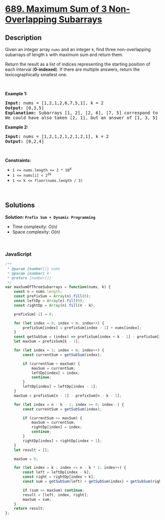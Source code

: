 # [689. Maximum Sum of 3 Non-Overlapping Subarrays](https://leetcode.com/problems/maximum-sum-of-3-non-overlapping-subarrays)

## Description

<div class="elfjS" data-track-load="description_content"><p>Given an integer array <code>nums</code> and an integer <code>k</code>, find three non-overlapping subarrays of length <code>k</code> with maximum sum and return them.</p>

<p>Return the result as a list of indices representing the starting position of each interval (<strong>0-indexed</strong>). If there are multiple answers, return the lexicographically smallest one.</p>

<p>&nbsp;</p>
<p><strong class="example">Example 1:</strong></p>

<pre><strong>Input:</strong> nums = [1,2,1,2,6,7,5,1], k = 2
<strong>Output:</strong> [0,3,5]
<strong>Explanation:</strong> Subarrays [1, 2], [2, 6], [7, 5] correspond to the starting indices [0, 3, 5].
We could have also taken [2, 1], but an answer of [1, 3, 5] would be lexicographically larger.
</pre>

<p><strong class="example">Example 2:</strong></p>

<pre><strong>Input:</strong> nums = [1,2,1,2,1,2,1,2,1], k = 2
<strong>Output:</strong> [0,2,4]
</pre>

<p>&nbsp;</p>
<p><strong>Constraints:</strong></p>

<ul>
	<li><code>1 &lt;= nums.length &lt;= 2 * 10<sup>4</sup></code></li>
	<li><code>1 &lt;= nums[i] &lt;&nbsp;2<sup>16</sup></code></li>
	<li><code>1 &lt;= k &lt;= floor(nums.length / 3)</code></li>
</ul>
</div>

<p>&nbsp;</p>

## Solutions

**Solution: `Prefix Sum + Dynamic Programming`**
- Time complexity: <em>O(n)</em>
- Space complexity: <em>O(n)</em>

<p>&nbsp;</p>

### **JavaScript**

```js
/**
 * @param {number[]} nums
 * @param {number} k
 * @return {number[]}
 */
var maxSumOfThreeSubarrays = function(nums, k) {
    const n = nums.length;
    const prefixSum = Array(n).fill(0);
    const leftDp = Array(n).fill(0);
    const rightDp = Array(n).fill(n - k);

    prefixSum[-1] = 0;

    for (let index = 0; index < n; index++) {
        prefixSum[index] = prefixSum[index - 1] + nums[index];
    }
    const getSubSum = (index) => prefixSum[index + k - 1] - prefixSum[index - 1];
    let maxSum = prefixSum[k - 1];

    for (let index = 1; index < n; index++) {
        const currentSum = getSubSum(index);

        if (currentSum > maxSum) {
            maxSum = currentSum;
            leftDp[index] = index;
            continue;
        }
        leftDp[index] = leftDp[index - 1];
    }
    maxSum = prefixSum[n - 1] - prefixSum[n - k - 1];

    for (let index = n - k - 1; index >= 0; index--) {
        const currentSum = getSubSum(index);

        if (currentSum >= maxSum) {
            maxSum = currentSum;
            rightDp[index] = index;
            continue;
        }
        rightDp[index] = rightDp[index + 1];
    }
    let result = [];

    maxSum = 0;

    for (let index = k ; index <= n - k * 2; index++) {
        const left = leftDp[index - k];
        const right = rightDp[index + k];
        const sum = getSubSum(left) + getSubSum(index) + getSubSum(right);

        if (sum <= maxSum) continue;
        result = [left, index, right];
        maxSum = sum;
    }
    return result;
};
```
